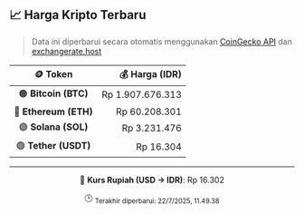 

<!-- HARGA_KRIPTO -->
## 📈 Harga Kripto Terbaru

> Data ini diperbarui secara otomatis menggunakan [CoinGecko API](https://www.coingecko.com/) dan [exchangerate.host](https://exchangerate.host/)

<div align="center">

| 🪙 Token | 💰 Harga (IDR) |
|:------:|---------------:|
| 🟠 **Bitcoin (BTC)**   | Rp 1.907.676.313 |
| 🔵 **Ethereum (ETH)**  | Rp 60.208.301 |
| 🟣 **Solana (SOL)**    | Rp 3.231.476 |
| 🟢 **Tether (USDT)**   | Rp 16.304 |

---

💱 **Kurs Rupiah (USD → IDR)**: Rp 16.302

🕒 <sub>Terakhir diperbarui: 22/7/2025, 11.49.38</sub>

</div>
<!-- /HARGA_KRIPTO -->